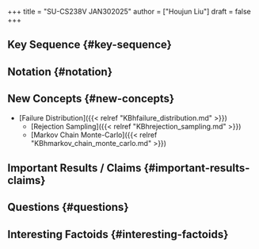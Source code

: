 +++
title = "SU-CS238V JAN302025"
author = ["Houjun Liu"]
draft = false
+++

## Key Sequence {#key-sequence}


## Notation {#notation}


## New Concepts {#new-concepts}

-   [Failure Distribution]({{< relref "KBhfailure_distribution.md" >}})
    -   [Rejection Sampling]({{< relref "KBhrejection_sampling.md" >}})
    -   [Markov Chain Monte-Carlo]({{< relref "KBhmarkov_chain_monte_carlo.md" >}})


## Important Results / Claims {#important-results-claims}


## Questions {#questions}


## Interesting Factoids {#interesting-factoids}

